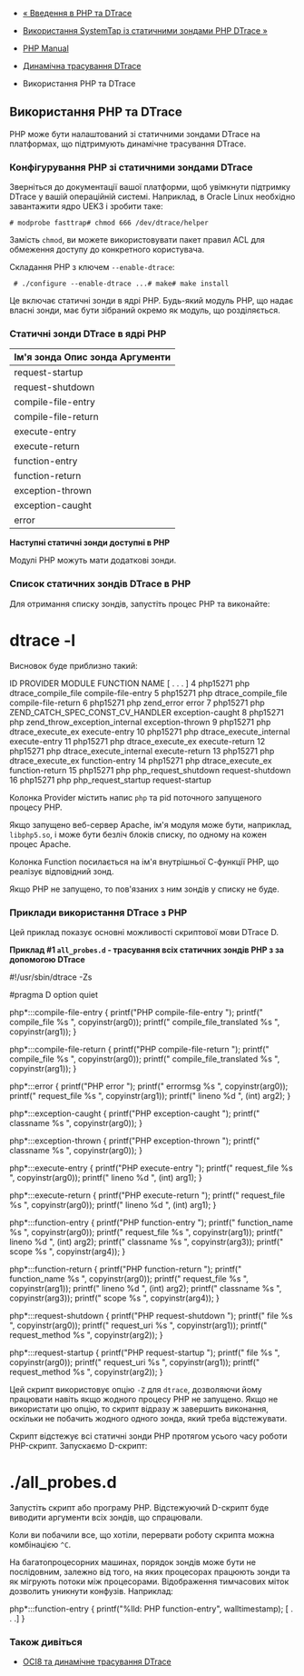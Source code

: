 - [« Введення в PHP та DTrace](features.dtrace.introduction.md)
- [Використання SystemTap із статичними зондами PHP DTrace »](features.dtrace.systemtap.md)

- [PHP Manual](index.md)
- [Динамічна трасування DTrace](features.dtrace.md)
- Використання PHP та DTrace

## Використання PHP та DTrace

PHP може бути налаштований зі статичними зондами DTrace на
платформах, що підтримують динамічне трасування DTrace.

### Конфігурування PHP зі статичними зондами DTrace

Зверніться до документації вашої платформи, щоб увімкнути підтримку
DTrace у вашій операційній системі. Наприклад, в Oracle Linux
необхідно завантажити ядро UEK3 і зробити таке:

`# modprobe fasttrap# chmod 666 /dev/dtrace/helper`

Замість `chmod`, ви можете використовувати пакет правил ACL для обмеження
доступу до конкретного користувача.

Складання PHP з ключем `--enable-dtrace`:

` # ./configure --enable-dtrace ...# make# make install`

Це включає статичні зонди в ядрі PHP. Будь-який модуль PHP,
що надає власні зонди, має бути зібраний окремо як
модуль, що розділяється.

### Статичні зонди DTrace в ядрі PHP

| Ім'я зонда Опис зонда Аргументи |
| ------------------------------- |
| request-startup                 | Спрацьовує на початку запиту. | char \*file, char \*request_uri, char \*request_method 
| request-shutdown                | Спрацьовує після закінчення запиту. | char \*file, char \*request_uri, char \*request_method
| compile-file-entry              | Спрацьовує коли починається компіляція скрипта. | char \*compile_file, char \*compile_file_translated
| compile-file-return             | Спрацьовує, коли закінчується компіляція скрипту. | char \*compile_file, char \*compile_file_translated
| execute-entry                   | Спрацьовує, коли запускається масив байт-коду. Наприклад, коли викликаються функції, відновлюється робота генератора чи відбувається include. | char \*request_file, int lineno
| execute-return                  | Спрацьовує після відпрацювання масиву байт-коду. | char \*request_file, int lineno
| function-entry                  | Спрацьовує, коли двигун PHP починає запуск функції або методу. | char \*function_name, char \*request_file, int lineno, char \*classname, char \*scope
| function-return                 | Спрацьовує, коли двигун PHP повертається з функції або методу. | char \*function_name, char \*request_file, int lineno, char \*classname, char \*scope
| exception-thrown                | Спрацьовує, коли викинутий виняток. | char \*classname
| exception-caught                | Спрацьовує, коли виняток спіймано. | char \*classname
| error                           | Спрацьовує, якщо сталася помилка, незалежно від рівня [error_reporting](errorfunc.configuration.md#ini.error-reporting). | char \*errormsg, char \*request_file, int lineno

**Наступні статичні зонди доступні в PHP**

Модулі PHP можуть мати додаткові зонди.

### Список статичних зондів DTrace в PHP

Для отримання списку зондів, запустіть процес PHP та виконайте:

# dtrace -l

Висновок буде приблизно такий:

ID PROVIDER MODULE FUNCTION NAME
[ . . . ]
4 php15271 php dtrace_compile_file compile-file-entry
5 php15271 php dtrace_compile_file compile-file-return
6 php15271 php zend_error error
7 php15271 php ZEND_CATCH_SPEC_CONST_CV_HANDLER exception-caught
8 php15271 php zend_throw_exception_internal exception-thrown
9 php15271 php dtrace_execute_ex execute-entry
10 php15271 php dtrace_execute_internal execute-entry
11 php15271 php dtrace_execute_ex execute-return
12 php15271 php dtrace_execute_internal execute-return
13 php15271 php dtrace_execute_ex function-entry
14 php15271 php dtrace_execute_ex function-return
15 php15271 php php_request_shutdown request-shutdown
16 php15271 php php_request_startup request-startup

Колонка Provider містить напис `php` та pid поточного запущеного
процесу PHP.

Якщо запущено веб-сервер Apache, ім'я модуля може бути, наприклад,
`libphp5.so`, і може бути безліч блоків списку, по одному на кожен
процес Apache.

Колонка Function посилається на ім'я внутрішньої С-функції PHP, що реалізує
відповідний зонд.

Якщо PHP не запущено, то пов'язаних з ним зондів у списку не буде.

### Приклади використання DTrace з PHP

Цей приклад показує основні можливості скриптової мови DTrace D.

**Приклад #1 `all_probes.d` - трасування всіх статичних зондів PHP з
за допомогою DTrace**

#!/usr/sbin/dtrace -Zs

#pragma D option quiet

php*:::compile-file-entry
{
printf("PHP compile-file-entry
");
printf(" compile_file %s
", copyinstr(arg0));
printf(" compile_file_translated %s
", copyinstr(arg1));
}

php*:::compile-file-return
{
printf("PHP compile-file-return
");
printf(" compile_file %s
", copyinstr(arg0));
printf(" compile_file_translated %s
", copyinstr(arg1));
}

php*:::error
{
printf("PHP error
");
printf(" errormsg %s
", copyinstr(arg0));
printf(" request_file %s
", copyinstr(arg1));
printf(" lineno %d
", (int) arg2);
}

php*:::exception-caught
{
printf("PHP exception-caught
");
printf(" classname %s
", copyinstr(arg0));
}

php*:::exception-thrown
{
printf("PHP exception-thrown
");
printf(" classname %s
", copyinstr(arg0));
}

php*:::execute-entry
{
printf("PHP execute-entry
");
printf(" request_file %s
", copyinstr(arg0));
printf(" lineno %d
", (int) arg1);
}

php*:::execute-return
{
printf("PHP execute-return
");
printf(" request_file %s
", copyinstr(arg0));
printf(" lineno %d
", (int) arg1);
}

php*:::function-entry
{
printf("PHP function-entry
");
printf(" function_name %s
", copyinstr(arg0));
printf(" request_file %s
", copyinstr(arg1));
printf(" lineno %d
", (int) arg2);
printf(" classname %s
", copyinstr(arg3));
printf(" scope %s
", copyinstr(arg4));
}

php*:::function-return
{
printf("PHP function-return
");
printf(" function_name %s
", copyinstr(arg0));
printf(" request_file %s
", copyinstr(arg1));
printf(" lineno %d
", (int) arg2);
printf(" classname %s
", copyinstr(arg3));
printf(" scope %s
", copyinstr(arg4));
}

php*:::request-shutdown
{
printf("PHP request-shutdown
");
printf(" file %s
", copyinstr(arg0));
printf(" request_uri %s
", copyinstr(arg1));
printf(" request_method %s
", copyinstr(arg2));
}

php*:::request-startup
{
printf("PHP request-startup
");
printf(" file %s
", copyinstr(arg0));
printf(" request_uri %s
", copyinstr(arg1));
printf(" request_method %s
", copyinstr(arg2));
}

Цей скрипт використовує опцію `-Z` для `dtrace`, дозволяючи йому працювати
навіть якщо жодного процесу PHP не запущено. Якщо не використати цю
опцію, то скрипт відразу ж завершить виконання, оскільки не побачить жодного
одного зонда, який треба відстежувати.

Скрипт відстежує всі статичні зонди PHP протягом усього часу роботи
PHP-скрипт. Запускаємо D-скрипт:

# ./all_probes.d

Запустіть скрипт або програму PHP. Відстежуючий D-скрипт буде
виводити аргументи всіх зондів, що спрацювали.

Коли ви побачили все, що хотіли, перервати роботу скрипта можна
комбінацією `^C`.

На багатопроцесорних машинах, порядок зондів може бути не
послідовним, залежно від того, на яких процесорах працюють
зонди та як мігрують потоки між процесорами. Відображення тимчасових
міток дозволить уникнути конфузів. Наприклад:

php*:::function-entry
{
printf("%lld: PHP function-entry", walltimestamp);
[ . . .]
}

### Також дивіться
 - [OCI8 та динамічне трасування DTrace](oci8.dtrace.md)
